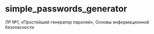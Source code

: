 # simple_passwords_generator
ЛР №1, «Простейший генератор паролей», Основы информационной безопасности
